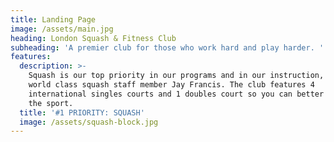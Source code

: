 ```yaml
---
title: Landing Page
image: /assets/main.jpg
heading: London Squash & Fitness Club
subheading: 'A premier club for those who work hard and play harder. '
features:
  description: >-
    Squash is our top priority in our programs and in our instruction, led by
    world class squash staff member Jay Francis. The club features 4
    international singles courts and 1 doubles court so you can better master
    the sport.
  title: '#1 PRIORITY: SQUASH'
  image: /assets/squash-block.jpg
---
```


